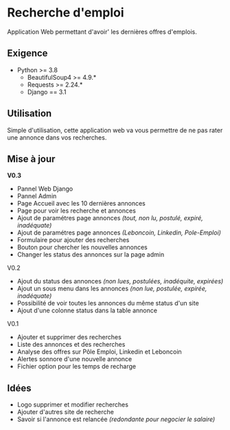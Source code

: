 # Recherche d'emploi
Application Web permettant d'avoir' les dernières offres d'emplois.

## Exigence
- Python >= 3.8
    - BeautifulSoup4 >= 4.9.*
    - Requests >= 2.24.*
    - Django == 3.1

## Utilisation
Simple d'utilisation, cette application web va vous permettre de ne pas rater une annonce dans vos recherches.


## Mise à jour
**V0.3**
- Pannel Web Django
- Pannel Admin
- Page Accueil avec les 10 dernières annonces
- Page pour voir les recherche et annonces
- Ajout de paramétres page annonces  *(tout, non lu, postulé, expiré, inadéquate)*
- Ajout de paramétres page annonces *(Leboncoin, Linkedin, Pole-Emploi)*
- Formulaire pour ajouter des recherches
- Bouton pour chercher les nouvelles annonces
- Changer les status des annonces sur la page admin

V0.2
- Ajout du status des annonces *(non lues, postulées, inadéquite, expirées)*
- Ajout un sous menu dans les annonces *(non lue, postulée, expirée, inadéquate)*
- Possibilité de voir toutes les annonces du même status d'un site
- Ajout d'une  colonne status dans la table annonce

V0.1
- Ajouter et supprimer des recherches
- Liste des annonces et des recherches
- Analyse des offres sur Pôle Emploi, Linkedin et Leboncoin
- Alertes sonnore d'une nouvelle annonce
- Fichier option pour les temps de recharge

## Idées
- Logo supprimer et modifier recherches
- Ajouter d'autres site de recherche
- Savoir si l'annonce est relancée *(redondante pour negocier le salaire)*
